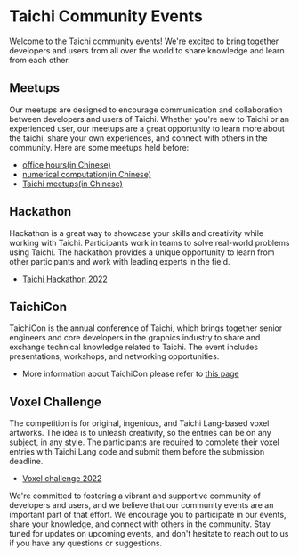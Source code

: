# Taichi Community Events

Welcome to the Taichi community events! We're excited to bring together developers and users from all over the world to share knowledge and learn from each other.

## Meetups
Our meetups are designed to encourage communication and collaboration between developers and users of Taichi. Whether you're new to Taichi or an experienced user, our meetups are a great opportunity to learn more about the taichi, share your own experiences, and connect with others in the community. Here are some meetups held before:
- [office hours(in Chinese)](https://www.bilibili.com/video/BV1dG4y1z7z4/?spm_id_from=333.999.0.0)
- [numerical computation(in Chinese)](https://www.bilibili.com/video/BV1mg411y7i9/?spm_id_from=333.999.0.0)
- [Taichi meetups(in Chinese)](https://space.bilibili.com/1779922645/search/video?keyword=%E5%A4%AA%E6%9E%81%E5%A4%A7%E8%AE%B2%E5%A0%82)

## Hackathon
Hackathon is a great way to showcase your skills and creativity while working with Taichi. Participants work in teams to solve real-world problems using Taichi. The hackathon provides a unique opportunity to learn from other participants and work with leading experts in the field.
- [Taichi Hackathon 2022](http://www.taichi-hackathon.com/)


## TaichiCon
TaichiCon is the annual conference of Taichi, which brings together senior engineers and core developers in the graphics industry to share and exchange technical knowledge related to Taichi. The event includes presentations, workshops, and networking opportunities.
- More information about TaichiCon please refer to [this page](https://github.com/taichi-dev/taichicon)

## Voxel Challenge
The competition is for original, ingenious, and Taichi Lang-based voxel artworks. The idea is to unleash creativity, so the entries can be on any subject, in any style. The participants are required to complete their voxel entries with Taichi Lang code and submit them before the submission deadline. 
- [Voxel challenge 2022](archived/voxel-challenge-2022/README.md)

We're committed to fostering a vibrant and supportive community of developers and users, and we believe that our community events are an important part of that effort. We encourage you to participate in our events, share your knowledge, and connect with others in the community. Stay tuned for updates on upcoming events, and don't hesitate to reach out to us if you have any questions or suggestions.
